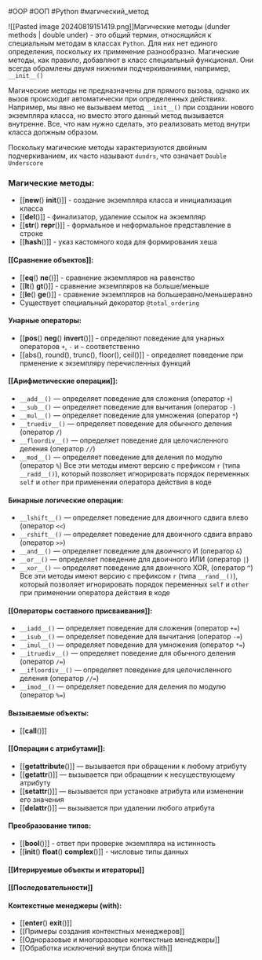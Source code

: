 #OOP #ООП #Python #магический_метод 


![[Pasted image 20240819151419.png]]Магические методы (dunder methods | double under) - это общий термин, относящийся к специальным методам в классах `Python`. Для них нет единого определения, поскольку их применение разнообразно. Магические методы, как правило, добавляют в класс специальный функционал. Они всегда обрамлены двумя нижними подчеркиваниями, например, `__init__()`

Магические методы не предназначены для прямого вызова, однако их вызов происходит автоматически при определенных действиях. Например, мы явно не вызываем метод `__init__()` при создании нового экземпляра класса, но вместо этого данный метод вызывается внутренне. Все, что нам нужно сделать, это реализовать метод внутри класса должным образом.

Поскольку магические методы характеризуются двойным подчеркиванием, их часто называют `dundrs`, что означает `Double Underscore`

### Магические методы:
- [[__new__() __init__()]] - создание экземпляра класса и инициализация класса
- [[__del__()]] - финализатор, удаление ссылок на экземпляр
- [[__str__() __repr__()]] - формальное и неформальное представление в строке
- [[__hash__()]] - указ кастомного кода для формирования хеша
#### [[Сравнение объектов]]:
- [[__eq__() __ne__()]]  - сравнение экземпляров на равенство
- [[__lt__() __gt__()]] - сравнение экземпляров на больше/меньше
- [[__le__() __ge__()]] - сравнение экземпляров на большеравно/меньшеравно
- Существует специальный декоратор `@total_ordering`
#### Унарные операторы:
- [[__pos__() __neg__() __invert__()]] - определяют поведение для унарных операторов `+`, `-` и `~` соответственно
- [[abs(), round(), trunc(), floor(), ceil()]] - определяет поведение при прменение к экземпляру перечисленных функций
#### [[Арифметические операции]]:
- `__add__()` — определяет поведение для сложения (оператор `+`)
- `__sub__()` — определяет поведение для вычитания (оператор `-`)
- `__mul__()` — определяет поведение для умножения (оператор `*`)
- `__truediv__()` — определяет поведение для обычного деления (оператор `/`)
- `__floordiv__()` — определяет поведение для целочисленного деления (оператор `//`)
- `__mod__()` — определяет поведение для деления по модулю (оператор `%`)
Все эти методы имеют версию с префиксом `r` (типа `__radd__()`), который позволяет игнорировать порядок переменных `self` и `other` при применении оператора действия в коде
#### Бинарные логические операции:
- `__lshift__()` — определяет поведение для двоичного сдвига влево (оператор `<<`)
- `__rshift__()` — определяет поведение для двоичного сдвига вправо (оператор `>>`)
- `__and__()` — определяет поведение для двоичного И (оператор `&`)
- `__or__()` — определяет поведение для двоичного ИЛИ (оператор `|`)
- `__xor__()` — определяет поведение для двоичного XOR, (оператор `^`)
Все эти методы имеют версию с префиксом `r` (типа `__rand__()`), который позволяет игнорировать порядок переменных `self` и `other` при применении оператора действия в коде
#### [[Операторы составного присваивания]]:
- `__iadd__()` — определяет поведение для сложения (оператор `+=`)
- `__isub__()` — определяет поведение для вычитания (оператор `-=`)
- `__imul__()` — определяет поведение для умножения (оператор `*=`)
- `__itruediv__()` — определяет поведение для обычного деления (оператор `/=`)
- `__ifloordiv__()` — определяет поведение для целочисленного деления (оператор `//=`)
- `__imod__()` — определяет поведение для деления по модулю (оператор `%=`)
#### Вызываемые объекты:
- [[__call__()]]
#### [[Операции с атрибутами]]:
- [[__getattribute__()]] — вызывается при обращении к любому атрибуту
- [[__getattr__()]] — вызывается при обращении к несуществующему атрибуту
- [[__setattr__()]] — вызывается при установке атрибута или изменении его значения
- [[__delattr__()]] — вызывается при удалении любого атрибута
#### Преобразование типов:
- [[__bool__()]] - ответ при проверке экземпляра на истинность
- [[__init__() __float__() __complex__()]] - числовые типы данных
#### [[Итерируемые объекты и итераторы]]
#### [[Последовательности]]
#### Контекстные менеджеры (with):
- [[__enter__() __exit__()]]
- [[Примеры создания контекстных менеджеров]]
- [[Одноразовые и многоразовые контекстные менеджеры]]
- [[Обработка исключений внутри блока with]]